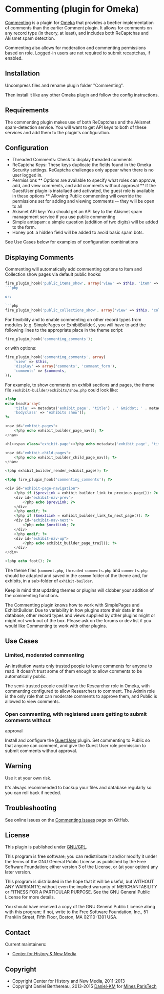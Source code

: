Commenting (plugin for Omeka)
=============================


[Commenting] is a plugin for [Omeka] that provides a beefier implementation of
comments than the earlier Comment plugin. It allows for comments on any record
type (in theory, at least), and includes both ReCaptchas and Akismet spam
detection.

Commenting also allows for moderation and commenting permissions based on role.
Logged-in users are not required to submit recaptchas, if enabled.


Installation
------------

Uncompress files and rename plugin folder "Commenting".

Then install it like any other Omeka plugin and follow the config instructions.


Requirements
------------

The commenting plugin makes use of both ReCaptchas and the Akismet
spam-detection service. You will want to get API keys to both of these services
and add them to the plugin's configuration.


Configuration
-------------

* Threaded Comments: Check to display threaded comments
* ReCaptcha Keys: These keys duplicate the fields found in the Omeka Security
settings. ReCaptcha challenges only appear when there is no user logged in.
* Permissions
** Options are available to specify what roles can approve, add, and view
comments, and add comments without approval
** If the GuestUser plugin is installaed and activated, the guest role is
available in these options
** Allowing Public commenting will override the permissions set for adding and
viewing comments -- they will be open to all
* Akismet API key: You should get an API key to the Akismet spam management
service if you use public commenting
* Simple antispam: a simple question (addition of two digits) will be added to
the form.
* Honey pot: a hidden field will be added to avoid basic spam bots.

See Use Cases below for examples of configuration combinations


Displaying Comments
-------------------

Commenting will automatically add commenting options to Item and Collection show
pages via default public hooks:

```php
fire_plugin_hook('public_items_show', array('view' => $this, 'item' => $item));
```php

or:

```php
fire_plugin_hook('public_collections_show', array('view' => $this, 'collection' => $collection));
```

For flexibility and to enable commenting on other record types from modules
(e.g. SimplePages or ExhibitBuilder), you will have to add the following lines
to the appropriate place in the theme script:

```php
fire_plugin_hook('commenting_comments');
```

or with options:

```php
fire_plugin_hook('commenting_comments', array(
    'view' => $this,
    'display' => array('comments', 'comment_form'),
    'comments' => $comments,
));
```

For example, to show comments on exhibit sections and pages, the theme file `/exhibit-builder/exhibits/show.php`
could look like:

```php
<?php
echo head(array(
    'title' => metadata('exhibit_page', 'title') . ' &middot; ' . metadata('exhibit', 'title'),
    'bodyclass' => 'exhibits show'));
?>

<nav id="exhibit-pages">
    <?php echo exhibit_builder_page_nav(); ?>
</nav>

<h1><span class="exhibit-page"><?php echo metadata('exhibit_page', 'title'); ?></h1>

<nav id="exhibit-child-pages">
    <?php echo exhibit_builder_child_page_nav(); ?>
</nav>

<?php exhibit_builder_render_exhibit_page(); ?>

<?php fire_plugin_hook('commenting_comments'); ?>

<div id="exhibit-page-navigation">
    <?php if ($prevLink = exhibit_builder_link_to_previous_page()): ?>
    <div id="exhibit-nav-prev">
        <?php echo $prevLink; ?>
    </div>
    <?php endif; ?>
    <?php if ($nextLink = exhibit_builder_link_to_next_page()): ?>
    <div id="exhibit-nav-next">
        <?php echo $nextLink; ?>
    </div>
    <?php endif; ?>
    <div id="exhibit-nav-up">
        <?php echo exhibit_builder_page_trail(); ?>
    </div>
</div>

<?php echo foot(); ?>
```

The theme files (`comment.php`, `threaded-comments.php` and `comments.php`
should be adapted and saved in the `common` folder of the theme and, for
exhibits, in a sub-folder of `exhibit-builder`.

Keep in mind that updating themes or plugins will clobber your addition of the
commenting functions.

The Commenting plugin knows how to work with SimplePages and ExhibitBuilder. Due
to variability in how plugins store their data in the database, other record
types and views supplied by other plugins might or might not work out of the
box. Please ask on the forums or dev list if you would like Commenting to work
with other plugins.


Use Cases
---------

### Limited, moderated commenting

An institution wants only trusted people to leave comments for anyone to read.
It doesn't trust some of them enough to allow comments to be automatically
public.

The semi-trusted people could have the Researcher role in Omeka, with commenting
configured to allow Researchers to comment.
The Admin role is the only role that can moderate comments to approve them, and
Public is allowed to view comments.

### Open commenting, with registered users getting to submit comments without
approval

Install and configure the [GuestUser] plugin. Set commenting to Public so that
anyone can comment, and give the Guest User role permission to submit comments
without approval.


Warning
-------

Use it at your own risk.

It's always recommended to backup your files and database regularly so you can
roll back if needed.


Troubleshooting
---------------

See online issues on the [Commenting issues] page on GitHub.


License
-------

This plugin is published under [GNU/GPL].

This program is free software; you can redistribute it and/or modify it under
the terms of the GNU General Public License as published by the Free Software
Foundation; either version 3 of the License, or (at your option) any later
version.

This program is distributed in the hope that it will be useful, but WITHOUT
ANY WARRANTY; without even the implied warranty of MERCHANTABILITY or FITNESS
FOR A PARTICULAR PURPOSE. See the GNU General Public License for more
details.

You should have received a copy of the GNU General Public License along with
this program; if not, write to the Free Software Foundation, Inc.,
51 Franklin Street, Fifth Floor, Boston, MA 02110-1301 USA.


Contact
-------

Current maintainers:
* [Center for History & New Media]


Copyright
---------

* Copyright Center for History and New Media, 2011-2013
* Copyright Daniel Berthereau, 2013-2015 [Daniel-KM] for [Mines ParisTech]


[Omeka]: https://omeka.org
[Commenting]: https://github.com/omeka/plugin-Commenting
[Commenting issues]: http://omeka.org/forums/forum/plugins
[GuestUser]: https://github.com/omeka/plugin-GuestUser
[GNU/GPL]: https://www.gnu.org/licenses/gpl-3.0.html
[Center for History & New Media]: http://chnm.gmu.edu
[Daniel-KM]: https://github.com/Daniel-KM "Daniel Berthereau"
[Mines ParisTech]: http://bib.mines-paristech.fr
